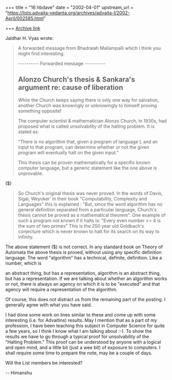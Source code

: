+++
title = "16 hbdave"
date = "2002-04-01"
upstream_url = "https://lists.advaita-vedanta.org/archives/advaita-l/2002-April/002585.html"

+++
[Archive link](https://lists.advaita-vedanta.org/archives/advaita-l/2002-April/002585.html)

Jaldhar H. Vyas wrote:

> A forwarded message from Bhadraiah Mallampalli <vaidix at hotmail.com> which
> I think you might find interesting.
>
> ---------- Forwarded message ----------
>
> Alonzo Church's thesis & Sankara's argument re: cause of liberation
> -------------------------------------------------------------------
>
> While the Church keeps saying there is only one way for salvation, another
> Church was knowingly or unknowingly to himself proving something opposite!
>
> The computer scientist & mathematician Alonzo Church, in 1930s, had proposed
> what is called unsolvability of the halting problem. It is stated as:
>
> "There is no algorithm that, given a program of language L and an input to
> that program, can determine whether or not the given program will eventually
> halt on the given input."
>
> This thesis can be proven mathematically for a specific known computer
> language, but a generic statement like the one above is unprovable.

($)

> So
> Church's original thesis was never proved.   In the words of Davis, Sigal,
> Weyuker' in their book "Computability, Complexity and Languages" this is
> explained : "But, since the word algorithm has no general definition
> separated from a particular language, Church's thesis cannot be proved as a
> mathematical theorem". One example of such a program not known if it halts
> is: "Every even number >= 4 is the sum of two primes" This is the 250 year
> old  Goldbach's conjecture which is never known to halt for its search on
> its way to infinity.

The above statement ($)  is not correct. In any standard book on Theory of
Automata
the above thesis is proved, without using any specific definition  language.
The
word "algorithm" has a technical, definite, definition. Like a number, which is

an abstract thing, but has a representation, algorithm is an abstract thing,
but has
a representation. If we are talking about whether an algorithm works or not,
there is always an agency on which it is to be "executed" and that agency will
require a representation of the algorithm.

Of course, this does not distract us from the remaining part of the posting.
I generally agree with what you have said.

I had done some work on lines similar to these and come up with some
interesting
(i.e. for Advaitins) results. May I mention that as a part of my profession, I
have
been teaching this subject in Computer Science for quite a few years, so I
think
I know what I am talking about :-).
To show the results we have to go through a typical proof for unsolvability of
the "Halting Problem." This proof can be understood by anyone with a logical
and open mind, and a little bit (just a wee bit) of exposure to computers.
I shall require some time to prepare the note, may be a couple of days.

Will the List members be interested?

-- Himanshu

